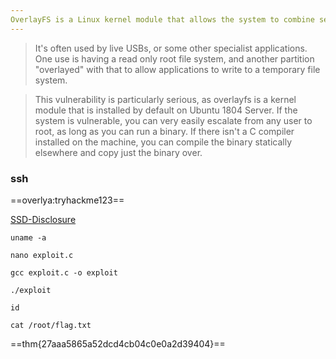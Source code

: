 ```yaml
---
OverlayFS is a Linux kernel module that allows the system to combine several mount points into one, so that you can access all the files from each within one directory structure.
---
```


> It's often used by live USBs, or some other specialist applications. One use is having a read only root file system, and another partition "overlayed" with that to allow applications to write to a temporary file system.

> This vulnerability is particularly serious, as overlayfs is a kernel module that is installed by default on Ubuntu 1804 Server.
If the system is vulnerable, you can very easily escalate from any user to root, as long as you can run a binary.
If there isn't a C compiler installed on the machine, you can compile the binary statically elsewhere and copy just the binary over.

### ssh

==overlya:tryhackme123==

[SSD-Disclosure](https://ssd-disclosure.com/ssd-advisory-overlayfs-pe/)
```
uname -a
```

```cp from link above
nano exploit.c
```

```
gcc exploit.c -o exploit
```

```
./exploit
```

```root
id
```

```
cat /root/flag.txt
```

==thm{27aaa5865a52dcd4cb04c0e0a2d39404}==



